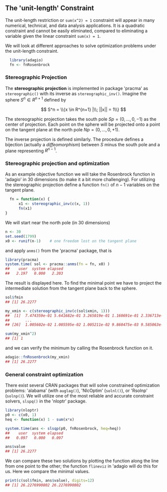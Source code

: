 ## The 'unit-length' Constraint

The unit-length restriction or `sum(x^2) = 1` constraint will appear in many numerical, technical, and data analysis applications. It is a quadratic constraint and cannot be easily eliminated, compared to eliminating a variable given the linear constraint `sum(x) = 1`.

We will look at different approaches to solve optimization problems under the unit-length constraint.

```r
  library(adagio)
  fn <- fnRosenbrock
```


### Stereographic Projection

The **stereographic projection** is implemented in package 'pracma' as `stereographic()` with its inverse as `stereographic_inv()`. Imagine the sphere $S^n \in R^{n+1}$ defined by

$$
  S^n = \\{x \in R^{n+1} |\\; ||x|| = 1\\}
$$

The stereographic projection takes the south pole $Sp = (0,...,0, -1)$ as the center of projection. Each point on the sphere will be projected onto a point on the tangent plane at the north pole $Np = (0,...,0, +1)$.

The inverse projection is defined similarly. The procedure defines a bijection (actually a *diffeomorphism*) between $S$ minus the south pole and a plane representing $R^{n-1}$.


### Stereographic projection and optimization

As an example objective function we will take the Rosenbrock function in 'adagio' in 30 dimensions (to make it a bit more challenging). For utilizing the stereographic projection define a function `fn()` of $n-1$ variables on the tangent plane.

```r
  fn = function(x) {
      x1 <- stereographic_inv(c(x, 1))
      fn(x1)
}
```

We will start near the north pole (in 30 dimensions)
```r
n <- 30
set.seed(1799)
x0 <- runif(n-1)    # one freedom lost on the tangent plane
```

and apply `anms()` from the 'pracma' package, that is

```r
library(pracma)
system.time( sol <- pracma::anms(fn = fn, x0) )
##    user  system elapsed 
##   2.197   0.000   2.203 
```

The result is displayed here. To find the minimal point we have to project the intermediate solution from the tangent plane back to the sphere.

```r
sol$fmin
## [1] 26.2277

my_xmin <- c(stereographic_inv(c(sol$xmin, 1)))
##  [1]  7.474359e-01 5.641682e-01 3.265019e-01 1.160691e-01 2.336713e-02
##       ...
## [26]  1.005602e-02 1.005595e-02 1.005211e-02 9.860475e-03 9.585063e-05

sum(my_xmin^2)
## [1] 1
```

and we can verify the minimum by calling the Rosenbrock function on it.

```r
adagio::fnRosenbrock(my_xmin)
## [1] 26.2277
```


### General constraint optimization

There exist several CRAN packages that will solve constrained optimization
problems: 'alabama' (with `auglag()`), 'NlcOptim' (`solnl()`), or 'Rsolnp' 
(`solnp()`).  We will utilize one of the most reliable and accurate constraint solvers, `slspq()` in the 'nloptr' package.

```r
library(nloptr)
p0 <- c(x0, 1)
heq <- function(x) 1 - sum(x*x)

system.time(ans <- slsqp(p0, fnRosenbrock, heq=heq))
##    user  system elapsed 
##   0.097   0.000   0.097 

ans$value
## [1] 26.2277
```

We can compare these two solutions by plotting the function along the line from one point to the other; the function `flineviz` in 'adagio will do this for us. Here we compare the minimal values.

```r
print(c(sol$fmin, ans$value), digits=12)
## [1] 26.2276990802 26.2276990802
```
